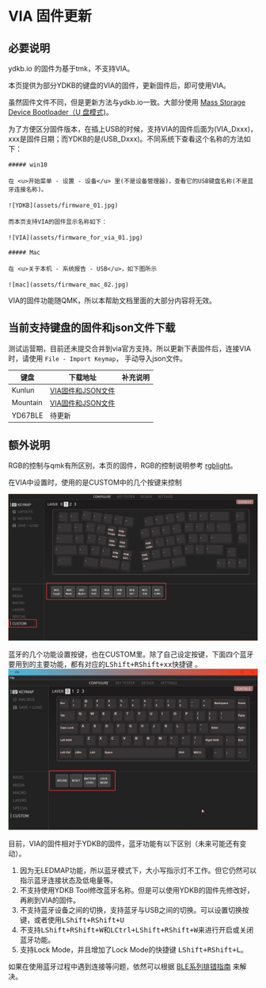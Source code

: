 # VIA 固件更新
## 必要说明
ydkb.io 的固件为基于tmk，不支持VIA。

本页提供为部分YDKB的键盘的VIA的固件，更新固件后，即可使用VIA。

虽然固件文件不同，但是更新方法与ydkb.io一致。大部分使用 [Mass Storage Device Bootloader（U 盘模式)](bootloader/msd-bootloader.md)。

为了方便区分固件版本，在插上USB的时候，支持VIA的固件后面为(VIA_Dxxx)，xxx是固件日期；而YDKB的是(USB_Dxxx)。不同系统下查看这个名称的方法如下：

```ad-yddcol0
##### win10

在 <u>开始菜单 - 设置 - 设备</u> 里(不是设备管理器)，查看它的USB键盘名称(不是蓝牙连接名称)。

![YDKB](assets/firmware_01.jpg)

而本页支持VIA的固件显示名称如下：

![VIA](assets/firmware_for_via_01.jpg)
```

```ad-yddcol1
##### Mac

在 <u>关于本机 - 系统报告 - USB</u>，如下图所示

![mac](assets/firmware_mac_02.jpg)
```



VIA的固件功能随QMK，所以本帮助文档里面的大部分内容将无效。

## 当前支持键盘的固件和json文件下载

测试运营期，目前还未提交合并到via官方支持。所以更新下表固件后，连接VIA时，请使用 `File - Import Keymap`， 手动导入json文件。

| 键盘 | 下载地址 | 补充说明 |
| ---- | ---- | --- |
| Kunlun | [VIA固件和JSON文件](via-firmware/kunlun_via.zip ':ignore') | |
| Mountain | [VIA固件和JSON文件](via-firmware/mountain_via.zip ':ignore') | |
| YD67BLE | 待更新 | |



## 额外说明

RGB的控制与qmk有所区别，本页的固件，RGB的控制说明参考 [rgblight](features/rgblight.md)。  

在VIA中设置时，使用的是CUSTOM中的几个按键来控制

![|700](assets/via-ydkb-rgb.jpg)

蓝牙的几个功能设置按键，也在CUSTOM里。除了自己设定按键，下面四个蓝牙要用到的主要功能，都有对应的<kbd>LShift+RShift+xx</kbd>快捷键 。
![|700](assets/via-ydkb-ble51.jpg)

目前，VIA的固件相对于YDKB的固件，蓝牙功能有以下区别（未来可能还有变动）。

1. 因为无LEDMAP功能，所以蓝牙模式下，大小写指示灯不工作。但它仍然可以指示蓝牙连接状态及低电量等。
2. 不支持使用YDKB Tool修改蓝牙名称。但是可以使用YDKB的固件先修改好，再刷到VIA的固件。
3. 不支持蓝牙设备之间的切换，支持蓝牙与USB之间的切换。可以设置切换按键，或者使用<kbd>LShift+RShift+U</kbd>
4. 不支持<kbd>LShift+RShift+W</kbd>和<kbd>LCtrl+LShift+RShift+W</kbd>来进行开启或关闭蓝牙功能。
5. 支持Lock Mode，并且增加了Lock Mode的快捷键 <kbd>LShift+RShift+L</kbd>。

如果在使用蓝牙过程中遇到连接等问题，依然可以根据 [BLE系列排错指南](ble-series/troubleshooting.md) 来解决。
